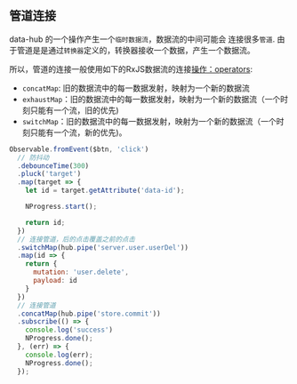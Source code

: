 ## 管道连接

data-hub 的一个操作产生一个`临时数据流`，数据流的中间可能会 连接很多`管道`. 由于管道是是通过`转换器`定义的，转换器接收一个数据，产生一个数据流。

所以，管道的连接一般使用如下的RxJS数据流的连接[操作：operators](http://reactivex.io/rxjs/manual/overview.html#operators):

- `concatMap`: 旧的数据流中的每一数据发射，映射为一个新的数据流
- `exhaustMap`：旧的数据流中的每一数据发射，映射为一个新的数据流（一个时刻只能有一个流，旧的优先)
- `switchMap`：旧的数据流中的每一数据发射，映射为一个新的数据流（一个时刻只能有一个流，新的优先)。

```js
Observable.fromEvent($btn, 'click')
  // 防抖动
  .debounceTime(300)
  .pluck('target')
  .map(target => {
    let id = target.getAttribute('data-id');

    NProgress.start();

    return id;
  })
  // 连接管道，后的点击覆盖之前的点击
  .switchMap(hub.pipe('server.user.userDel'))
  .map(id => {
    return {
      mutation: 'user.delete',
      payload: id
    }
  })
  // 连接管道
  .concatMap(hub.pipe('store.commit'))
  .subscribe(() => {
    console.log('success')
    NProgress.done();
  }, (err) => {
    console.log(err);
    NProgress.done();
  });
```

